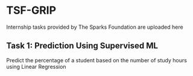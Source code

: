 # TSF-GRIP
Internship tasks provided by The Sparks Foundation are uploaded here

## Task 1: Prediction Using Supervised ML
Predict the percentage of a student based on the number of study hours using Linear Regression
